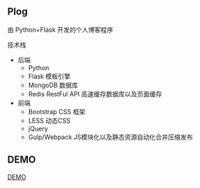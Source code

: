## Plog
由 Python+Flask 开发的个人博客程序

技术栈
* 后端
  - Python
  - Flask 模板引擎
  - MongoDB 数据库
  - Redis RestFul API 高速缓存数据库以及页面缓存
* 前端
  - Bootstrap CSS 框架
  - LESS 动态CSS
  - jQuery
  - Gulp/Webpack JS模块化以及静态资源自动化合并压缩发布

## DEMO
[DEMO](http://www.parser.cc)

